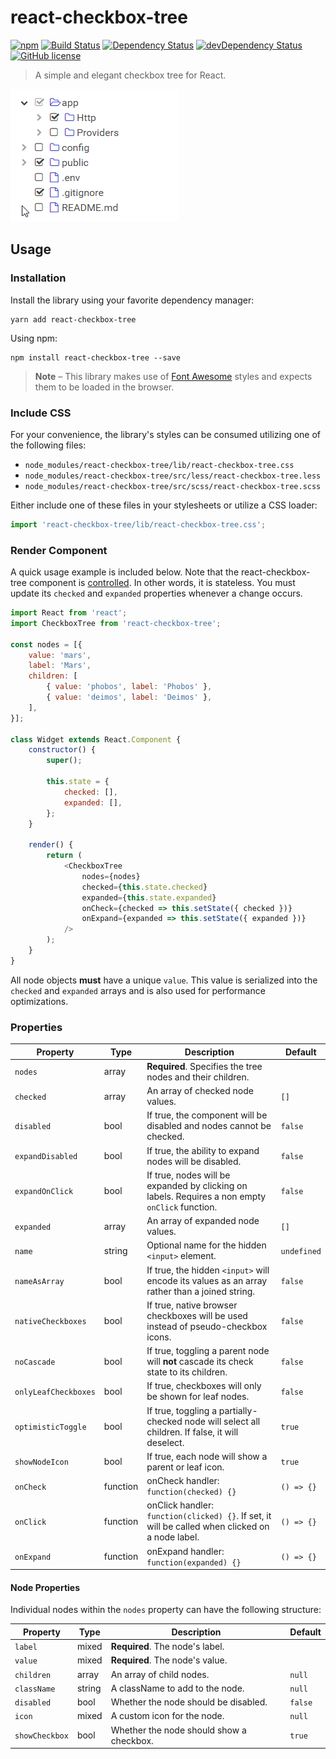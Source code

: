 # react-checkbox-tree

[![npm](https://img.shields.io/npm/v/react-checkbox-tree.svg?style=flat-square)](https://www.npmjs.com/package/react-checkbox-tree)
[![Build Status](https://img.shields.io/travis/jakezatecky/react-checkbox-tree/master.svg?style=flat-square)](https://travis-ci.org/jakezatecky/react-checkbox-tree)
[![Dependency Status](https://img.shields.io/david/jakezatecky/react-checkbox-tree.svg?style=flat-square)](https://david-dm.org/jakezatecky/react-checkbox-tree)
[![devDependency Status](https://david-dm.org/jakezatecky/react-checkbox-tree/dev-status.svg?style=flat-square)](https://david-dm.org/jakezatecky/react-checkbox-tree?type=dev)
[![GitHub license](https://img.shields.io/badge/license-MIT-blue.svg?style=flat-square)](https://raw.githubusercontent.com/jakezatecky/react-checkbox-tree/master/LICENSE.txt)

> A simple and elegant checkbox tree for React.

![Demo](demo.gif)

## Usage

### Installation

Install the library using your favorite dependency manager:

``` shell
yarn add react-checkbox-tree
```

Using npm:

```
npm install react-checkbox-tree --save
```

> **Note** &ndash; This library makes use of [Font Awesome](http://fontawesome.io/) styles and expects them to be loaded in the browser.


### Include CSS

For your convenience, the library's styles can be consumed utilizing one of the following files:

* `node_modules/react-checkbox-tree/lib/react-checkbox-tree.css`
* `node_modules/react-checkbox-tree/src/less/react-checkbox-tree.less`
* `node_modules/react-checkbox-tree/src/scss/react-checkbox-tree.scss`

Either include one of these files in your stylesheets or utilize a CSS loader:

``` javascript
import 'react-checkbox-tree/lib/react-checkbox-tree.css';
```


### Render Component

A quick usage example is included below. Note that the react-checkbox-tree component is [controlled](https://facebook.github.io/react/docs/forms.html#controlled-components). In other words, it is stateless. You must update its `checked` and `expanded` properties whenever a change occurs.

``` javascript
import React from 'react';
import CheckboxTree from 'react-checkbox-tree';

const nodes = [{
    value: 'mars',
    label: 'Mars',
    children: [
        { value: 'phobos', label: 'Phobos' },
        { value: 'deimos', label: 'Deimos' },
    ],
}];

class Widget extends React.Component {
    constructor() {
        super();

        this.state = {
            checked: [],
            expanded: [],
        };
    }

    render() {
        return (
            <CheckboxTree
                nodes={nodes}
                checked={this.state.checked}
                expanded={this.state.expanded}
                onCheck={checked => this.setState({ checked })}
                onExpand={expanded => this.setState({ expanded })}
            />
        );
    }
}
```

All node objects **must** have a unique `value`. This value is serialized into the `checked` and `expanded` arrays and is also used for performance optimizations.

### Properties

| Property             | Type     | Description                                                                                      | Default     |
| -------------------- | -------- | ------------------------------------------------------------------------------------------------ | ----------- |
| `nodes`              | array    | **Required**. Specifies the tree nodes and their children.                                       |             |
| `checked`            | array    | An array of checked node values.                                                                 | `[]`        |
| `disabled`           | bool     | If true, the component will be disabled and nodes cannot be checked.                             | `false`     |
| `expandDisabled`     | bool     | If true, the ability to expand nodes will be disabled.                                           | `false`     |
| `expandOnClick`      | bool     | If true, nodes will be expanded by clicking on labels. Requires a non empty `onClick` function.  | `false`     |
| `expanded`           | array    | An array of expanded node values.                                                                | `[]`        |
| `name`               | string   | Optional name for the hidden `<input>` element.                                                  | `undefined` |
| `nameAsArray`        | bool     | If true, the hidden `<input>` will encode its values as an array rather than a joined string.    | `false`     |
| `nativeCheckboxes`   | bool     | If true, native browser checkboxes will be used instead of pseudo-checkbox icons.                | `false`     |
| `noCascade`          | bool     | If true, toggling a parent node will **not** cascade its check state to its children.            | `false`     |
| `onlyLeafCheckboxes` | bool     | If true, checkboxes will only be shown for leaf nodes.                                           | `false`     |
| `optimisticToggle`   | bool     | If true, toggling a partially-checked node will select all children. If false, it will deselect. | `true`      |
| `showNodeIcon`       | bool     | If true, each node will show a parent or leaf icon.                                              | `true`      |
| `onCheck`            | function | onCheck handler: `function(checked) {}`                                                          | `() => {}`  |
| `onClick`            | function | onClick handler: `function(clicked) {}`. If set, it will be called when clicked on a node label. | `() => {}`  |
| `onExpand`           | function | onExpand handler: `function(expanded) {}`                                                        | `() => {}`  |

#### Node Properties

Individual nodes within the `nodes` property can have the following structure:

| Property       | Type   | Description                              | Default |
| -------------- | ------ | ---------------------------------------- | ------- |
| `label`        | mixed  | **Required**. The node's label.          |         |
| `value`        | mixed  | **Required**. The node's value.          |         |
| `children`     | array  | An array of child nodes.                 | `null`  |
| `className`    | string | A className to add to the node.          | `null`  |
| `disabled`     | bool   | Whether the node should be disabled.     | `false` |
| `icon`         | mixed  | A custom icon for the node.              | `null`  |
| `showCheckbox` | bool   | Whether the node should show a checkbox. | `true`  |
